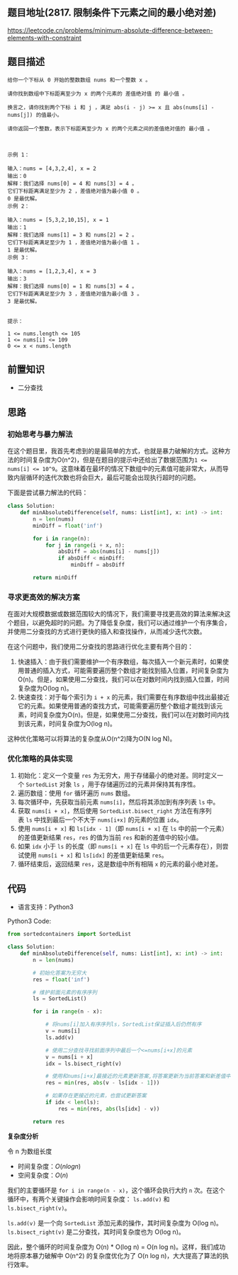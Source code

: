 ## 题目地址(2817. 限制条件下元素之间的最小绝对差)

https://leetcode.cn/problems/minimum-absolute-difference-between-elements-with-constraint
## 题目描述

```
给你一个下标从 0 开始的整数数组 nums 和一个整数 x 。

请你找到数组中下标距离至少为 x 的两个元素的 差值绝对值 的 最小值 。

换言之，请你找到两个下标 i 和 j ，满足 abs(i - j) >= x 且 abs(nums[i] - nums[j]) 的值最小。

请你返回一个整数，表示下标距离至少为 x 的两个元素之间的差值绝对值的 最小值 。

 

示例 1：

输入：nums = [4,3,2,4], x = 2
输出：0
解释：我们选择 nums[0] = 4 和 nums[3] = 4 。
它们下标距离满足至少为 2 ，差值绝对值为最小值 0 。
0 是最优解。
示例 2：

输入：nums = [5,3,2,10,15], x = 1
输出：1
解释：我们选择 nums[1] = 3 和 nums[2] = 2 。
它们下标距离满足至少为 1 ，差值绝对值为最小值 1 。
1 是最优解。
示例 3：

输入：nums = [1,2,3,4], x = 3
输出：3
解释：我们选择 nums[0] = 1 和 nums[3] = 4 。
它们下标距离满足至少为 3 ，差值绝对值为最小值 3 。
3 是最优解。
 

提示：

1 <= nums.length <= 105
1 <= nums[i] <= 109
0 <= x < nums.length
```

## 前置知识

- 二分查找

## 思路

### 初始思考与暴力解法

在这个题目里，我首先考虑到的是最简单的方式，也就是暴力破解的方式。这种方法的时间复杂度为O(n^2)，但是在题目的提示中还给出了数据范围为`1 <= nums[i] <= 10^9`。这意味着在最坏的情况下数组中的元素值可能非常大，从而导致内层循环的迭代次数也将会巨大，最后可能会出现执行超时的问题。

下面是尝试暴力解法的代码：
```python
class Solution:
    def minAbsoluteDifference(self, nums: List[int], x: int) -> int:
        n = len(nums)
        minDiff = float('inf')

        for i in range(n):
            for j in range(i + x, n):
                absDiff = abs(nums[i] - nums[j])
                if absDiff < minDiff:
                    minDiff = absDiff

        return minDiff

```

### 寻求更高效的解决方案

在面对大规模数据或数据范围较大的情况下，我们需要寻找更高效的算法来解决这个题目，以避免超时的问题。为了降低复杂度，我们可以通过维护一个有序集合，并使用二分查找的方式进行更快的插入和查找操作，从而减少迭代次数。

在这个问题中，我们使用二分查找的思路进行优化主要有两个目的：

1. 快速插入：由于我们需要维护一个有序数组，每次插入一个新元素时，如果使用普通的插入方式，可能需要遍历整个数组才能找到插入位置，时间复杂度为O(n)。但是，如果使用二分查找，我们可以在对数时间内找到插入位置，时间复杂度为O(log n)。
2. 快速查找：对于每个索引为 `i + x` 的元素，我们需要在有序数组中找出最接近它的元素。如果使用普通的查找方式，可能需要遍历整个数组才能找到该元素，时间复杂度为O(n)。但是，如果使用二分查找，我们可以在对数时间内找到该元素，时间复杂度为O(log n)。

这种优化策略可以将算法的复杂度从O(n^2)降为O(N log N)。

### 优化策略的具体实现

1. 初始化：定义一个变量 `res` 为无穷大，用于存储最小的绝对差。同时定义一个 `SortedList` 对象 `ls` ，用于存储遍历过的元素并保持其有序性。
2. 遍历数组：使用 `for` 循环遍历 `nums` 数组。
3. 每次循环中，先获取当前元素 `nums[i]`，然后将其添加到有序列表 `ls` 中。
4. 获取 `nums[i + x]`，然后使用 `SortedList.bisect_right` 方法在有序列表 `ls` 中找到最后一个不大于 `nums[i+x]` 的元素的位置 `idx`。
5. 使用 `nums[i + x]` 和 `ls[idx - 1]`（即 `nums[i + x]` 在 `ls` 中的前一个元素）的差值更新结果 `res`，`res` 的值为当前 `res` 和新的差值中的较小值。
6. 如果 `idx` 小于 `ls` 的长度（即 `nums[i + x]` 在 `ls` 中的后一个元素存在），则尝试使用 `nums[i + x]` 和 `ls[idx]` 的差值更新结果 `res`。
7. 循环结束后，返回结果 `res`，这是数组中所有相隔 `x` 的元素的最小绝对差。


## 代码

- 语言支持：Python3

Python3 Code:

```python
from sortedcontainers import SortedList

class Solution:
    def minAbsoluteDifference(self, nums: List[int], x: int) -> int:
        n = len(nums)

        # 初始化答案为无穷大
        res = float('inf')  

        # 维护前面元素的有序序列
        ls = SortedList()  

        for i in range(n - x):

            # 将nums[i]加入有序序列ls，SortedList保证插入后仍然有序
            v = nums[i]
            ls.add(v) 

            # 使用二分查找寻找前面序列中最后一个<=nums[i+x]的元素
            v = nums[i + x]
            idx = ls.bisect_right(v)

            # 使用和nums[i+x]最接近的元素更新答案,将答案更新为当前答案和新差值中的较小值
            res = min(res, abs(v - ls[idx - 1]))

            # 如果存在更接近的元素，也尝试更新答案
            if idx < len(ls):  
                res = min(res, abs(ls[idx] - v))

        return res
```


**复杂度分析**

令 n 为数组长度

- 时间复杂度：$O(nlogn)$
- 空间复杂度：$O(n)$

我们的主要循环是 `for i in range(n - x)`，这个循环会执行大约 `n` 次。在这个循环中，有两个关键操作会影响时间复杂度： `ls.add(v)` 和 `ls.bisect_right(v)`。

`ls.add(v)` 是一个向 `SortedList` 添加元素的操作，其时间复杂度为 O(log n)。`ls.bisect_right(v)` 是二分查找，其时间复杂度也为 O(log n)。

因此，整个循环的时间复杂度为 O(n) * O(log n) = O(n log n)。这样，我们成功地将原本暴力破解中 O(n^2) 的复杂度优化为了 O(n log n)，大大提高了算法的执行效率。
